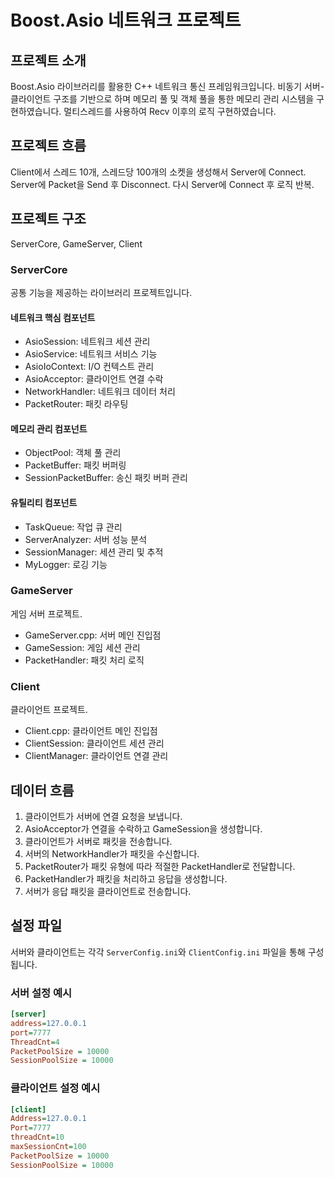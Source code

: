 # Boost.Asio 네트워크 프로젝트

## 프로젝트 소개

Boost.Asio 라이브러리를 활용한 C++ 네트워크 통신 프레임워크입니다. 
비동기 서버-클라이언트 구조를 기반으로 하며 메모리 풀 및 객체 풀을 통한 메모리 관리 시스템을 구현하였습니다.
멀티스레드를 사용하여 Recv 이후의 로직 구현하였습니다.

## 프로젝트 흐름

Client에서 스레드 10개, 스레드당 100개의 소켓을 생성해서 Server에 Connect.
Server에 Packet을 Send 후 Disconnect.
다시 Server에 Connect 후 로직 반복.

## 프로젝트 구조

ServerCore, GameServer, Client

### ServerCore

공통 기능을 제공하는 라이브러리 프로젝트입니다.

#### 네트워크 핵심 컴포넌트
- AsioSession: 네트워크 세션 관리
- AsioService: 네트워크 서비스 기능
- AsioIoContext: I/O 컨텍스트 관리
- AsioAcceptor: 클라이언트 연결 수락
- NetworkHandler: 네트워크 데이터 처리
- PacketRouter: 패킷 라우팅

#### 메모리 관리 컴포넌트
- ObjectPool: 객체 풀 관리
- PacketBuffer: 패킷 버퍼링
- SessionPacketBuffer: 송신 패킷 버퍼 관리

#### 유틸리티 컴포넌트
- TaskQueue: 작업 큐 관리
- ServerAnalyzer: 서버 성능 분석
- SessionManager: 세션 관리 및 추적
- MyLogger: 로깅 기능

### GameServer

게임 서버 프로젝트.

- GameServer.cpp: 서버 메인 진입점
- GameSession: 게임 세션 관리
- PacketHandler: 패킷 처리 로직

### Client

클라이언트 프로젝트.

- Client.cpp: 클라이언트 메인 진입점
- ClientSession: 클라이언트 세션 관리
- ClientManager: 클라이언트 연결 관리

## 데이터 흐름

1. 클라이언트가 서버에 연결 요청을 보냅니다.
2. AsioAcceptor가 연결을 수락하고 GameSession을 생성합니다.
3. 클라이언트가 서버로 패킷을 전송합니다.
4. 서버의 NetworkHandler가 패킷을 수신합니다.
5. PacketRouter가 패킷 유형에 따라 적절한 PacketHandler로 전달합니다.
6. PacketHandler가 패킷을 처리하고 응답을 생성합니다.
7. 서버가 응답 패킷을 클라이언트로 전송합니다.

## 설정 파일

서버와 클라이언트는 각각 `ServerConfig.ini`와 `ClientConfig.ini` 파일을 통해 구성됩니다.

### 서버 설정 예시

```ini
[server]
address=127.0.0.1
port=7777
ThreadCnt=4
PacketPoolSize = 10000
SessionPoolSize = 10000
```

### 클라이언트 설정 예시

```ini
[client]
Address=127.0.0.1
Port=7777
threadCnt=10
maxSessionCnt=100
PacketPoolSize = 10000
SessionPoolSize = 10000
```
